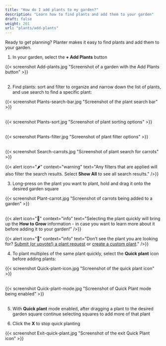 ```yaml
---
title: "How do I add plants to my garden?"
description: "Learn how to find plants and add them to your garden"
draft: false
weight: 201
url: "plants/add-plants"
---
```


Ready to get planning? Planter makes it easy to find plants and add them to your garden.

1. In your garden, select the **+ Add Plants** button

{{< screenshot Add-plants.jpg "Screenshot of a garden with the Add Plants button" >}}<br /><br />

2. Find plants: sort and filter to organize and narrow down the list of plants, and use search to find a specific plant:

{{< screenshot Plants-search-bar.jpg "Screenshot of the plant search bar" >}}<br /><br />

{{< screenshot Plants-sort.jpg "Screenshot of plant sorting options" >}}<br /><br />

{{< screenshot Plants-filter.jpg "Screenshot of plant filter options" >}}<br /><br />

{{< screenshot Search-carrots.jpg "Screenshot of plant search for carrots" >}}

{{< alert icon="🌶️" context="warning" text="Any filters that are applied will also filter the search results. Select **Show All** to see all search results." />}}

3. Long-press on the plant you want to plant, hold and drag it onto the desired garden square

{{< screenshot Plant-carrot.jpg "Screenshot of carrots being added to a garden" >}}<br /><br />

{{< alert icon="🥦" context="info" text="Selecting the plant quickly will bring up the **How to Grow** information - in case you want to learn more about it before adding it to your garden!" />}}

{{< alert icon="🥕️" context="info" text="Don’t see the plant you are looking for? <a href=https://planter.garden/requests>Submit (or upvote!) a plant request</a> or <a href=https://staging2--planter-docs.netlify.app/add-plants/customization/#creating-custom-plants>create a custom plant</a>." />}}

4. To plant multiples of the same plant quickly, select the **Quick plant** icon before adding plants:

{{< screenshot Quick-plant-icon.jpg "Screenshot of the quick plant icon" >}}<br /><br />

{{< screenshot Quick-plant-mode.jpg "Screenshot of Quick Plant mode being enabled" >}}<br /><br />

5. With **Quick plant** mode enabled, after dragging a plant to the desired garden square continue selecting squares to add more of that plant

6. Click the **X** to stop quick planting

{{< screenshot Exit-quick-plant.jpg "Screenshot of the exit Quick Plant icon" >}}
